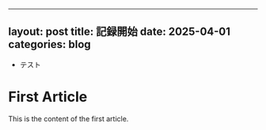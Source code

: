 ---
 layout: post
 title: 記録開始
 date: 2025-04-01
 categories: blog
 ---
  
 - テスト
 # First Article
 This is the content of the first article.
